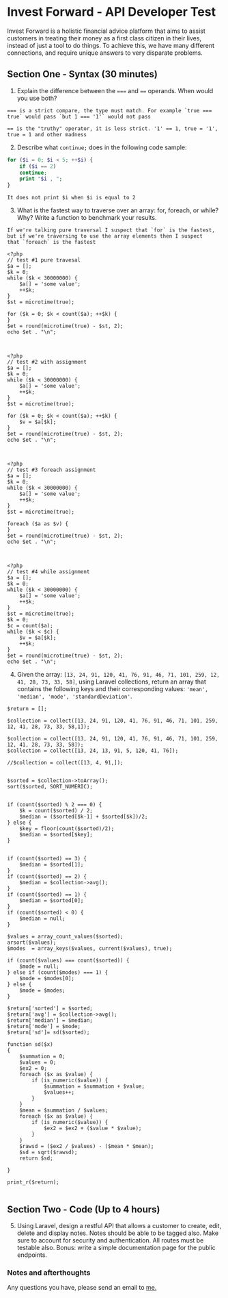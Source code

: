 # Invest Forward - API Developer Test

Invest Forward is a holistic financial advice platform that aims to assist 
customers in treating their money as a first class citizen in their lives, 
instead of just a tool to do things. To achieve this, we have many different
connections, and require unique answers to very disparate problems. 

## Section One - Syntax (30 minutes)

1. Explain the difference between the `===` and `==` operands. When would you
use both?

```
=== is a strict compare, the type must match. For example `true === true` would pass `but 1 === '1'` would not pass

== is the "truthy" operator, it is less strict. '1' == 1, true = '1', true = 1 and other madness

```
2. Describe what `continue;` does in the following code sample: 
```php
for ($i = 0; $i < 5; ++$i) {
    if ($i == 2)
    continue;
    print "$i , ";
}
```
```
It does not print $i when $i is equal to 2
```

3. What is the fastest way to traverse over an array: for, foreach, or while? 
Why?
Write a function to benchmark your results.
```
If we're talking pure traversal I suspect that `for` is the fastest, but if we're traversing to use the array elements then I suspect
that `foreach` is the fastest
```

```
<?php
// test #1 pure travesal
$a = [];
$k = 0;
while ($k < 30000000) {
    $a[] = 'some value';
    ++$k;
}
$st = microtime(true);

for ($k = 0; $k < count($a); ++$k) {
}
$et = round(microtime(true) - $st, 2);
echo $et . "\n";



<?php
// test #2 with assignment
$a = [];
$k = 0;
while ($k < 30000000) {
    $a[] = 'some value';
    ++$k;
}
$st = microtime(true);

for ($k = 0; $k < count($a); ++$k) {
    $v = $a[$k];
}
$et = round(microtime(true) - $st, 2);
echo $et . "\n";



<?php
// test #3 foreach assignment
$a = [];
$k = 0;
while ($k < 30000000) {
    $a[] = 'some value';
    ++$k;
}
$st = microtime(true);

foreach ($a as $v) {
}
$et = round(microtime(true) - $st, 2);
echo $et . "\n";



<?php
// test #4 while assignment
$a = [];
$k = 0;
while ($k < 30000000) {
    $a[] = 'some value';
    ++$k;
}
$st = microtime(true);
$k = 0;
$c = count($a);
while ($k < $c) {
    $v = $a[$k];
    ++$k;
}
$et = round(microtime(true) - $st, 2);
echo $et . "\n";

```
4. Given the array: `[13, 24, 91, 120, 41, 76, 91, 46, 71, 101, 259, 12, 41, 28, 73, 33, 58]`, 
using Laravel collections, return an array that contains the following keys and their 
corresponding values: `'mean', 'median', 'mode', 'standardDeviation'`.

```
$return = [];

$collection = collect([13, 24, 91, 120, 41, 76, 91, 46, 71, 101, 259, 12, 41, 28, 73, 33, 58,1]);

$collection = collect([13, 24, 91, 120, 41, 76, 91, 46, 71, 101, 259, 12, 41, 28, 73, 33, 58]);
$collection = collect([13, 24, 13, 91, 5, 120, 41, 76]);

//$collection = collect([13, 4, 91,]);


$sorted = $collection->toArray();
sort($sorted, SORT_NUMERIC);


if (count($sorted) % 2 === 0) {
    $k = count($sorted) / 2;
    $median = ($sorted[$k-1] + $sorted[$k])/2;
} else {
    $key = floor(count($sorted)/2);
    $median = $sorted[$key];
}


if (count($sorted) == 3) {
    $median = $sorted[1];
}
if (count($sorted) == 2) {
    $median = $collection->avg();
}
if (count($sorted) == 1) {
    $median = $sorted[0];
}
if (count($sorted) < 0) {
    $median = null;
}

$values = array_count_values($sorted);
arsort($values);
$modes  = array_keys($values, current($values), true);

if (count($values) === count($sorted)) {
    $mode = null;
} else if (count($modes) === 1) {
    $mode = $modes[0];
} else {
    $mode = $modes;
}

$return['sorted'] = $sorted;
$return['avg'] = $collection->avg();
$return['median'] = $median;
$return['mode'] = $mode;
$return['sd']= sd($sorted);

function sd($x)
{
    $summation = 0;
    $values = 0;
    $ex2 = 0;
    foreach ($x as $value) {
        if (is_numeric($value)) {
            $summation = $summation + $value;
            $values++;
        }
    }
    $mean = $summation / $values;
    foreach ($x as $value) {
        if (is_numeric($value)) {
            $ex2 = $ex2 + ($value * $value);
        }
    }
    $rawsd = ($ex2 / $values) - ($mean * $mean);
    $sd = sqrt($rawsd);
    return $sd;
    
}
    
print_r($return);


```
## Section Two - Code (Up to 4 hours)

5. Using Laravel, design a restful API that allows a customer to create, edit, 
delete and display notes. Notes should be able to be tagged also. Make sure to
account for security and authentication. All routes must be testable also.
Bonus: write a simple documentation page for the public endpoints.

### Notes and afterthoughts

Any questions you have, please send an email to [me.](mailto:testhelp@investforward.com)